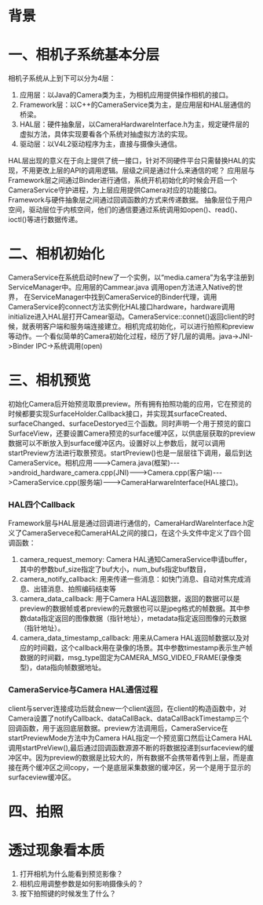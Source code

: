 # 背景

# 一、相机子系统基本分层
相机子系统从上到下可以分为4层：
1. 应用层：以Java的Camera类为主，为相机应用提供操作相机的接口。
2. Framework层：以C++的CameraService类为主，是应用层和HAL层通信的桥梁。
3. HAL层：硬件抽象层，以CameraHardwareInterface.h为主，规定硬件层的虚拟方法，具体实现要看各个系统对抽虚拟方法的实现。
4. 驱动层：以V4L2驱动程序为主，直接与摄像头通信。
 
HAL层出现的意义在于向上提供了统一接口，针对不同硬件平台只需替换HAL的实现，不用更改上层的API的调用逻辑。层级之间是通过什么来通信的呢？
应用层与Framework层之间通过Binder进行通信，系统开机初始化的时候会开启一个CameraService守护进程，为上层应用提供Camera对应的功能接口。Framework与硬件抽象层之间通过回调函数的方式来传递数据。
抽象层位于用户空间，驱动层位于内核空间，他们的通信要通过系统调用如open()、read()、ioctl()等进行数据传递。
# 二、相机初始化
CameraService在系统启动时new了一个实例，以“media.camera”为名字注册到ServiceManager中。应用层的Cammear.java 调用open方法进入Native的世界，
在ServiceManager中找到CameraService的Binder代理，调用CameraService的connect方法实例化HAL接口hardware，hardware调用initialize进入HAL层打开Camear驱动。CameraService::connet()返回client的时候，就表明客户端和服务端连接建立。相机完成初始化，可以进行拍照和preview等动作。一个看似简单的Camera初始化过程，经历了好几层的调用。java->JNI->Binder IPC->系统调用(open)
# 三、相机预览
初始化Camera后开始预览取景preview。所有拥有拍照功能的应用，它在预览的时候都要实现SurfaceHolder.Callback接口，并实现其surfaceCreated、surfaceChanged、surfaceDestoryed三个函数。同时声明一个用于预览的窗口SurfaceView，还要设置Camera预览的surface缓冲区，以供底层获取的preview数据可以不断放入到surface缓冲区内。设置好以上参数后，就可以调用startPreview方法进行取景预览。startPreview()也是一层层往下调用，最后到达CameraService。相机应用--->Camera.java(框架)--->android_hardware_camera.cpp(JNI)--->Camera.cpp(客户端)--->CameraService.cpp(服务端)--->CameraHarwareInterface(HAL接口)。  
### HAL四个Callback
Framework层与HAL层是通过回调进行通信的，CameraHardWareInterface.h定义了CameraServece和CameraHAL之间的接口，在这个头文件中定义了四个回调函数：
1. camera_request_memory: Camera HAL通知CameraService申请buffer，其中的参数buf_size指定了buf大小，num_bufs指定buf数目，
2. camera_notify_callback: 用来传递一些消息：如快门消息、自动对焦完成消息、出错消息、拍照编码结束等
3. camera_data_callback: 用于Camera HAL返回数据，返回的数据可以是preview的数据帧或者preview的元数据也可以是jpeg格式的帧数据。其中参数data指定返回的图像数据（指针地址），metadata指定返回图像的元数据（指针地址）。
4. camera_data_timestamp_callback: 用来从Camera HAL返回帧数据以及对应的时间戳，这个callback用在录像的场景。其中参数timestamp表示生产帧数据的时间戳，msg_type固定为CAMERA_MSG_VIDEO_FRAME(录像类型)，data指向帧数据地址。

### CameraService与Camera HAL通信过程
client与server连接成功后就会new一个client返回，在client的构造函数中，对Camera设置了notifyCallback、dataCallBack、dataCallBackTimestamp三个回调函数，用于返回底层数据。preview方法调用后，CameraService在startPreviewMode方法中为Camera HAL指定一个预览窗口然后让Camera HAL调用startPreView(),最后通过回调函数源源不断的将数据投递到surfaceview的缓冲区中。因为preview的数据是比较大的，所有数据不会携带着传到上层，而是直接在两个缓冲区之间copy，一个是底层采集数据的缓冲区，另一个是用于显示的surfaceview缓冲区。

# 四、拍照

# 透过现象看本质
1. 打开相机为什么能看到预览影像？
2. 相机应用调整参数是如何影响摄像头的？
3. 按下拍照键的时候发生了什么？
